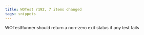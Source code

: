 ```yaml
---
title: WOTest r192, 7 items changed
tags: snippets
---
```


WOTestRunner should return a non-zero exit status if any test fails
